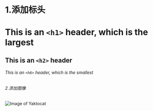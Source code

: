 # 1.添加标头
# This is an `<h1>` header, which is the largest

## This is an `<h2>` header

###### This is an `<h6>` header, which is the smallest
###### 2.添加图像
![Image of Yaktocat](https://octodex.github.com/images/yaktocat.png)
